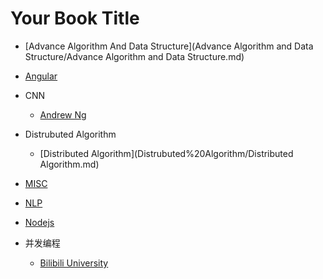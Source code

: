 # Your Book Title

- [Advance Algorithm And Data Structure](Advance Algorithm and Data Structure/Advance Algorithm and Data Structure.md)
- [Angular](Angular/Angular.md)
- CNN
  * [Andrew Ng](CNN/andrewNg.md)
- Distrubuted Algorithm
  * [Distributed Algorithm](Distrubuted%20Algorithm/Distributed Algorithm.md)
- [MISC](MISC/misc.md)
- [NLP](NLP/nlp.md)
- [Nodejs](Nodejs/nodejs.md)

- 并发编程
  * [Bilibili University](并发编程/bilibili%20University.md)
